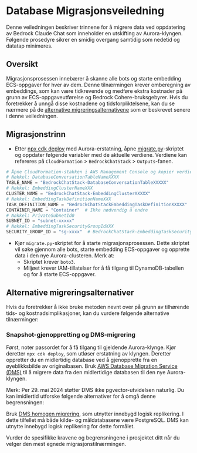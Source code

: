 # Database Migrasjonsveiledning

Denne veiledningen beskriver trinnene for å migrere data ved oppdatering av Bedrock Claude Chat som inneholder en utskifting av Aurora-klyngen. Følgende prosedyre sikrer en smidig overgang samtidig som nedetid og datatap minimeres.

## Oversikt

Migrasjonsprosessen innebærer å skanne alle bots og starte embedding ECS-oppgaver for hver av dem. Denne tilnærmingen krever omberegning av embeddings, som kan være tidkrevende og medføre ekstra kostnader på grunn av ECS-oppgaveutførelse og Bedrock Cohere-bruksgebyrer. Hvis du foretrekker å unngå disse kostnadene og tidsforpliktelsene, kan du se nærmere på de [alternative migreringsalternativene](#alternative-migration-options) som er beskrevet senere i denne veiledningen.

## Migrasjonstrinn

- Etter [npx cdk deploy](../README.md#deploy-using-cdk) med Aurora-erstatning, åpne [migrate.py](./migrate.py)-skriptet og oppdater følgende variabler med de aktuelle verdiene. Verdiene kan refereres på `CloudFormation` > `BedrockChatStack` > `Outputs`-fanen.

```py
# Åpne CloudFormation-stakken i AWS Management Console og kopier verdiene fra Outputs-fanen.
# Nøkkel: DatabaseConversationTableNameXXXX
TABLE_NAME = "BedrockChatStack-DatabaseConversationTableXXXXX"
# Nøkkel: EmbeddingClusterNameXXX
CLUSTER_NAME = "BedrockChatStack-EmbeddingClusterXXXXX"
# Nøkkel: EmbeddingTaskDefinitionNameXXX
TASK_DEFINITION_NAME = "BedrockChatStackEmbeddingTaskDefinitionXXXXX"
CONTAINER_NAME = "Container"  # Ikke nødvendig å endre
# Nøkkel: PrivateSubnetId0
SUBNET_ID = "subnet-xxxxx"
# Nøkkel: EmbeddingTaskSecurityGroupIdXXX
SECURITY_GROUP_ID = "sg-xxxx"  # BedrockChatStack-EmbeddingTaskSecurityGroupXXXXX
```

- Kjør `migrate.py`-skriptet for å starte migrasjonsprosessen. Dette skriptet vil søke gjennom alle bots, starte embedding ECS-oppgaver og opprette data i den nye Aurora-clusteren. Merk at:
  - Skriptet krever `boto3`.
  - Miljøet krever IAM-tillatelser for å få tilgang til DynamoDB-tabellen og for å starte ECS-oppgaver.

## Alternative migreringsalternativer

Hvis du foretrekker å ikke bruke metoden nevnt over på grunn av tilhørende tids- og kostnadsimplikasjoner, kan du vurdere følgende alternative tilnærminger:

### Snapshot-gjenoppretting og DMS-migrering

Først, noter passordet for å få tilgang til gjeldende Aurora-klynge. Kjør deretter `npx cdk deploy`, som utløser erstatning av klyngen. Deretter oppretter du en midlertidig database ved å gjenopprette fra en øyeblikksbilde av originalbasen.
Bruk [AWS Database Migration Service (DMS)](https://aws.amazon.com/dms/) til å migrere data fra den midlertidige databasen til den nye Aurora-klyngen.

Merk: Per 29. mai 2024 støtter DMS ikke pgvector-utvidelsen naturlig. Du kan imidlertid utforske følgende alternativer for å omgå denne begrensningen:

Bruk [DMS homogen migrering](https://docs.aws.amazon.com/dms/latest/userguide/dm-migrating-data.html), som utnytter innebygd logisk replikering. I dette tilfellet må både kilde- og måldatabasene være PostgreSQL. DMS kan utnytte innebygd logisk replikering for dette formålet.

Vurder de spesifikke kravene og begrensningene i prosjektet ditt når du velger den mest egnede migrasjonstilnærmingen.